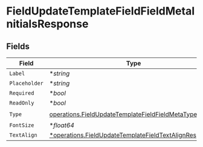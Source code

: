 # FieldUpdateTemplateFieldFieldMetaInitialsResponse


## Fields

| Field                                                                                                                                | Type                                                                                                                                 | Required                                                                                                                             | Description                                                                                                                          |
| ------------------------------------------------------------------------------------------------------------------------------------ | ------------------------------------------------------------------------------------------------------------------------------------ | ------------------------------------------------------------------------------------------------------------------------------------ | ------------------------------------------------------------------------------------------------------------------------------------ |
| `Label`                                                                                                                              | **string*                                                                                                                            | :heavy_minus_sign:                                                                                                                   | N/A                                                                                                                                  |
| `Placeholder`                                                                                                                        | **string*                                                                                                                            | :heavy_minus_sign:                                                                                                                   | N/A                                                                                                                                  |
| `Required`                                                                                                                           | **bool*                                                                                                                              | :heavy_minus_sign:                                                                                                                   | N/A                                                                                                                                  |
| `ReadOnly`                                                                                                                           | **bool*                                                                                                                              | :heavy_minus_sign:                                                                                                                   | N/A                                                                                                                                  |
| `Type`                                                                                                                               | [operations.FieldUpdateTemplateFieldFieldMetaTypeInitials](../../models/operations/fieldupdatetemplatefieldfieldmetatypeinitials.md) | :heavy_check_mark:                                                                                                                   | N/A                                                                                                                                  |
| `FontSize`                                                                                                                           | **float64*                                                                                                                           | :heavy_minus_sign:                                                                                                                   | N/A                                                                                                                                  |
| `TextAlign`                                                                                                                          | [*operations.FieldUpdateTemplateFieldTextAlignResponse1](../../models/operations/fieldupdatetemplatefieldtextalignresponse1.md)      | :heavy_minus_sign:                                                                                                                   | N/A                                                                                                                                  |